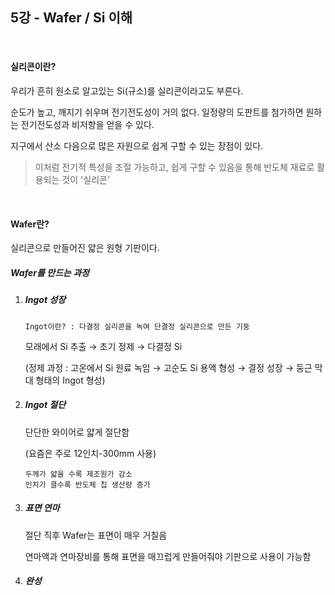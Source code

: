 ## 5강 - Wafer / Si 이해

<br>

#### 실리콘이란?

우리가 흔히 원소로 알고있는 Si(규소)를 실리콘이라고도 부른다.

순도가 높고, 깨지기 쉬우며 전기전도성이 거의 없다. 일정량의 도판트를 첨가하면 원하는 전기전도성과 비저항을 얻을 수 있다.

지구에서 산소 다음으로 많은 자원으로 쉽게 구할 수 있는 장점이 있다.

> 이처럼 전기적 특성을 조절 가능하고, 쉽게 구할 수 있음을 통해 반도체 재료로 활용되는 것이 '실리콘'

<br>

#### Wafer란?

실리콘으로 만들어진 얇은 원형 기판이다.

##### Wafer를 만드는 과정

1. ##### Ingot 성장

   ```
   Ingot이란? : 다결정 실리콘을 녹여 단결정 실리콘으로 만든 기둥
   ```

   모래에서 Si 추출 → 초기 정제 → 다결정 Si

   (정제 과정 : 고온에서 Si 원료 녹임 → 고순도 Si 용액 형성 → 결정 성장 → 둥근 막대 형태의 Ingot 형성)

2. ##### Ingot 절단

   단단한 와이어로 얇게 절단함

   (요즘은 주로 12인치-300mm 사용)

   ```
   두께가 얇을 수록 제조원가 감소
   인치가 클수록 반도체 칩 생산량 증가
   ```

3. ##### 표면 연마

   절단 직후 Wafer는 표면이 매우 거칠음

   연마액과 연마장비를 통해 표면을 매끄럽게 만들어줘야 기판으로 사용이 가능함

4. ##### 완성